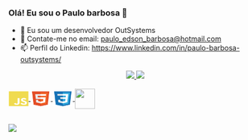 ### Olá! Eu sou o Paulo barbosa 👋

- 🔭 Eu sou um desenvolvedor OutSystems
- 💬 Contate-me no email: paulo_edson_barbosa@hotmail.com
- 📫 Perfil do Linkedin: https://www.linkedin.com/in/paulo-barbosa-outsystems/

<div align="center">
  <a href="https://github.com/Paulobarbosa25">
  <img width="48%" src="https://github-readme-stats.vercel.app/api?username=Paulobarbosa25&show_icons=true&theme=dark&include_all_commits=true&count_private=true"/>
  <img width="48%" src="https://github-readme-stats.vercel.app/api/top-langs/?username=Paulobarbosa25&layout=compact&langs_count=7&theme=dark"/>
</div>
<div style="display: inline_block"><br>
  <img align="center" alt="Rafa-Js" height="30" width="40" src="https://raw.githubusercontent.com/devicons/devicon/master/icons/javascript/javascript-plain.svg">
  <img align="center" alt="Rafa-HTML" height="30" width="40" src="https://raw.githubusercontent.com/devicons/devicon/master/icons/html5/html5-original.svg">
  <img align="center" alt="Rafa-CSS" height="30" width="40" src="https://raw.githubusercontent.com/devicons/devicon/master/icons/css3/css3-original.svg">
  <img align="center" height="40" width="40" src="https://pics.prcm.jp/f64b70fe183db/83179728/png/83179728_220x220.png">

##

<div>
<a href="https://www.linkedin.com/in/paulo-barbosa-outsystems/" target="_blank"><img src="https://img.shields.io/badge/-LinkedIn-%230077B5?style=for-the-badge&logo=linkedin&logoColor=white" target="_blank"></a> 
</div>
